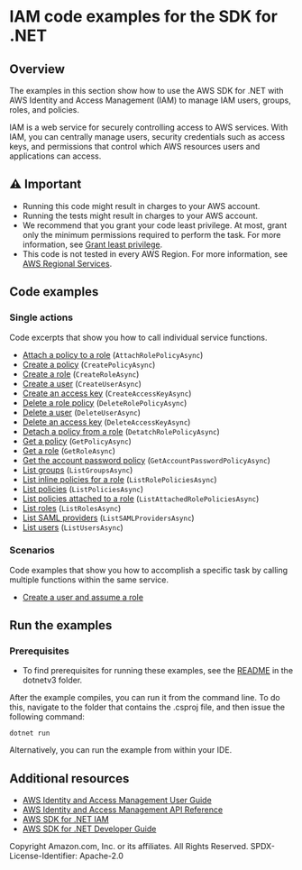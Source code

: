 # IAM code examples for the SDK for .NET

## Overview

The examples in this section show how to use the AWS SDK for .NET with AWS Identity and Access Management (IAM) to manage IAM users, groups, roles, and policies.

IAM is a web service for securely controlling access to AWS services. With IAM, you can centrally manage users, security credentials such as access keys, and permissions that control which AWS resources users and applications can access.

## ⚠️ Important
* Running this code might result in charges to your AWS account.
* Running the tests might result in charges to your AWS account.
* We recommend that you grant your code least privilege. At most, grant only the minimum permissions required to perform the task. For more information, see [Grant least privilege](https://docs.aws.amazon.com/IAM/latest/UserGuide/best-practices.html#grant-least-privilege).
* This code is not tested in every AWS Region. For more information, see [AWS Regional Services](https://aws.amazon.com/about-aws/global-infrastructure/regional-product-services).

## Code examples

### Single actions
Code excerpts that show you how to call individual service functions.

- [Attach a policy to a role](AttachRolePolicyExample/AttachRolePolicyExample/AttachRolePolicy.cs) (`AttachRolePolicyAsync`)
- [Create a policy](CreatePolicyExample/CreatePolicy.cs) (`CreatePolicyAsync`)
- [Create a role](CreateRoleExample/CreateRole.cs) (`CreateRoleAsync`)
- [Create a user](CreateUserExample/CreateUserExample/CreateUser.cs) (`CreateUserAsync`)
- [Create an access key](CreateAccessKeyExample/CreateAccessKeyExample/CreateAccessKey.cs) (`CreateAccessKeyAsync`)
- [Delete a role policy](DeleteRolePolicyExample/DeleteRolePolicyExample/DeleteRolePolicy.cs) (`DeleteRolePolicyAsync`)
- [Delete a user](DeleteUserExample/DeleteUserExample/DeleteUser.cs) (`DeleteUserAsync`)
- [Delete an access key](DeleteAccessKeyExample/DeleteAccessKeyExample/DeleteAccessKey.cs) (`DeleteAccessKeyAsync`)
- [Detach a policy from a role](DetachRolePolicyExample/DetachRolePolicyExample/DetachRolePolicy.cs) (`DetatchRolePolicyAsync`)
- [Get a policy](GetPolicyExample/GetPolicy.cs) (`GetPolicyAsync`)
- [Get a role](GetRoleExample/GetRole.cs) (`GetRoleAsync`)
- [Get the account password policy](GetAccountPasswordPolicyExample/GetAccountPasswordPolicy.cs) (`GetAccountPasswordPolicyAsync`)
- [List groups](ListGroupsExample/ListGroups.cs) (`ListGroupsAsync`)
- [List inline policies for a role](ListRolePoliciesExample/Program.cs) (`ListRolePoliciesAsync`)
- [List policies](ListPoliciesExample/ListPolicies.cs) (`ListPoliciesAsync`)
- [List policies attached to a role](ListAttachedRolePoliciesExample/ListAttachedRolePolicies.cs) (`ListAttachedRolePoliciesAsync`)
- [List roles](ListRolesExample/ListRoles.cs) (`ListRolesAsync`)
- [List SAML providers](ListSAMLProvidersExample/ListSAMLProviders.cs) (`ListSAMLProvidersAsync`)
- [List users](ListUsersExample/ListUsers.cs) (`ListUsersAsync`)

### Scenarios
Code examples that show you how to accomplish a specific task by calling multiple functions within the same service.

- [Create a user and assume a role](IAM_Basics_Scenario/IAM_Basics_Scenario/IAM_Basics.cs)

## Run the examples

### Prerequisites
* To find prerequisites for running these examples, see the
  [README](../README.md#Prerequisites) in the dotnetv3 folder.

After the example compiles, you can run it from the command line. To
do this, navigate to the folder that contains the .csproj file, and then
issue the following command:

```
dotnet run
```

Alternatively, you can run the example from within your IDE.

## Additional resources
* [AWS Identity and Access Management User Guide](https://docs.aws.amazon.com/IAM/latest/UserGuide/introduction.html)
* [AWS Identity and Access Management API Reference](https://docs.aws.amazon.com/IAM/latest/APIReference/welcome.html)
* [AWS SDK for .NET IAM](https://docs.aws.amazon.com/sdkfornet/v3/apidocs/items/IAM/NIAM.html)
* [AWS SDK for .NET Developer Guide](https://docs.aws.amazon.com/sdk-for-net/v3/developer-guide/welcome.html)

Copyright Amazon.com, Inc. or its affiliates. All Rights Reserved. SPDX-License-Identifier: Apache-2.0


